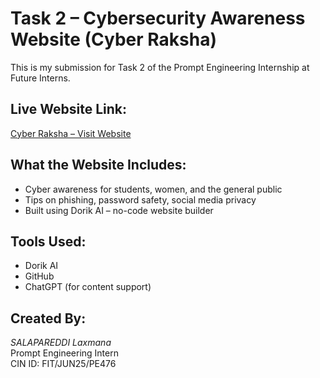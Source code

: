 # Task 2 – Cybersecurity Awareness Website (Cyber Raksha)

This is my submission for Task 2 of the Prompt Engineering Internship at Future Interns.

## Live Website Link:
[Cyber Raksha – Visit Website](https://cyberraksha4256.dorik.io)

##  What the Website Includes:
- Cyber awareness for students, women, and the general public
- Tips on phishing, password safety, social media privacy
- Built using Dorik AI – no-code website builder

##  Tools Used:
- Dorik AI
- GitHub
- ChatGPT (for content support)

##  Created By:
*SALAPAREDDI Laxmana*  
Prompt Engineering Intern  
CIN ID: FIT/JUN25/PE476
